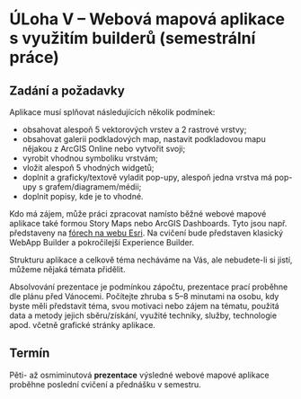 # ÚLoha V – Webová mapová aplikace s využitím builderů (semestrální práce)

## Zadání a požadavky
  
Aplikace musí splňovat následujících několik podmínek:

-   obsahovat alespoň 5 vektorových vrstev a 2 rastrové vrstvy; 
-   obsahovat galerii podkladových map, nastavit podkladovou mapu nějakou z ArcGIS Online nebo vytvořit svoji; 
-   vyrobit vhodnou symboliku vrstvám;
-   vložit alespoň 5 vhodných widgetů; 
-   doplnit a graficky/textově vyladit pop-upy, alespoň jedna vrstva má pop-upy s grafem/diagramem/médii; 
-   doplnit popisy, kde je to vhodné. 


Kdo má zájem, může práci zpracovat namísto běžné webové mapové aplikace také formou Story Maps nebo ArcGIS Dashboards. Tyto jsou např. představeny na [fórech na webu Esri](https://forums.esri.com). Na cvičení bude představen klasický WebApp Builder a pokročilejší Experience Builder. 

Strukturu aplikace a celkově téma necháváme na Vás, ale nebudete-li si jistí, můžeme nějaká témata přidělit. 

Absolvování prezentace je podmínkou zápočtu, prezentace prací proběhne dle plánu před Vánocemi. Počítejte zhruba s 5–8 minutami na osobu, kdy byste měli představit téma, svou 
motivaci nebo zájem na tématu, použitá data a metody jejich sběru/získání, využité techniky, služby, technologie apod. včetně grafické stránky aplikace. 

<!--
<figure markdown>
![SMO5_legenda](../assets/cviceni6/SMO5_legenda.png "Legenda SMO5"){ width="600" }
    <figcaption>Značkový klíč SMO5</figcaption>
</figure>
-->


## Termín

Pěti- až osmiminutová **prezentace** výsledné webové mapové aplikace proběhne poslední cvičení a přednášku v semestru.
